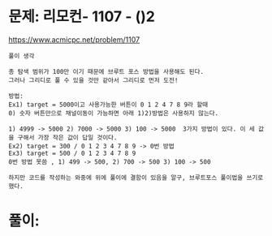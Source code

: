 # 문제: 리모컨- 1107 - ()2
https://www.acmicpc.net/problem/1107
```
풀이 생각

총 탐색 범위가 100만 이기 때문에 브루트 포스 방법을 사용해도 된다.  
그러나 그리디로 풀 수 있을 것만 같아서 그리디로 먼저 도전!

방법:
Ex1) target = 5000이고 사용가능한 버튼이 0 1 2 4 7 8 9라 할때
0) 숫자 버튼만으로 채널이동이 가능하면 아래 1)2)방법은 사용하지 않는다.

1) 4999 -> 5000 2) 7000 -> 5000 3) 100 -> 5000  3가지 방법이 있다. 이 세 값을 구해서 가장 작은 값이 답일 것이다.
Ex2) target = 300 / 0 1 2 3 4 7 8 9 -> 0번 방법
Ex3) target = 500 / 0 1 2 3 4 7 8 9
0번 방법 못씀 , 1) 499 -> 500, 2) 700 -> 500 3) 100 -> 500

하지만 코드를 작성하는 와중에 위에 풀이에 결함이 있음을 알구, 브루트포스 풀이법을 쓰기로 했다.
```

# 풀이:
``` python

```
